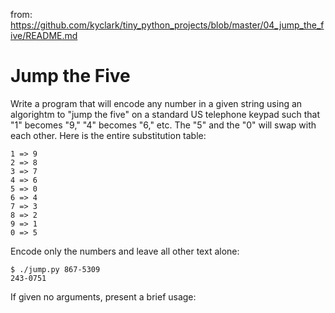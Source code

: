 from: https://github.com/kyclark/tiny_python_projects/blob/master/04_jump_the_five/README.md

# Jump the Five

Write a program that will encode any number in a given string using an algorightm to "jump the five" on a standard US telephone keypad such that "1" becomes "9," "4" becomes "6," etc. 
The "5" and the "0" will swap with each other.
Here is the entire substitution table:

```
1 => 9
2 => 8
3 => 7
4 => 6
5 => 0
6 => 4
7 => 3
8 => 2
9 => 1
0 => 5
```

Encode only the numbers and leave all other text alone:

```
$ ./jump.py 867-5309
243-0751
```

If given no arguments, present a brief usage:

```
